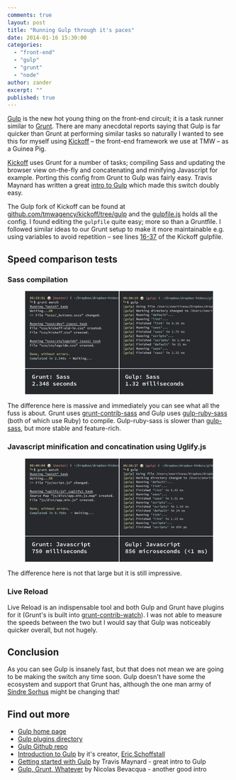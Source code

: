 ```yaml
---
comments: true
layout: post
title: "Running Gulp through it's paces"
date: 2014-01-16 15:30:00
categories:
  - "front-end"
  - "gulp"
  - "grunt"
  - "node"
author: zander
excerpt: ""
published: true
---
```


[Gulp](http://gulpjs.com/) is the new hot young thing on the front-end circuit; it is a task runner similar to [Grunt](http://gruntjs.com). There are many anecdotal reports saying that Gulp is far quicker than Grunt at performing similar tasks so naturally I wanted to see this for myself using [Kickoff](http://tmwagency.github.io/kickoff/) – the front-end framework we use at TMW – as a Guinea Pig.

[Kickoff](http://tmwagency.github.io/kickoff/) uses Grunt for a number of tasks; compiling Sass and updating the browser view on-the-fly and concatenating and minifying Javascript for example. Porting this config from Grunt to Gulp was fairly easy. Travis Maynard has written a great [intro to Gulp](http://travismaynard.com/writing/getting-started-with-gulp) which made this switch doubly easy.

The Gulp fork of Kickoff can be found at [github.com/tmwagency/kickoff/tree/gulp](https://github.com/tmwagency/kickoff/tree/gulp) and the [gulpfile.js](https://github.com/tmwagency/kickoff/blob/gulp/gulpfile.js) holds all the config. I found editing the `gulpfile` quite easy; more so than a Gruntfile. I followed similar ideas to our Grunt setup to make it more maintainable e.g. using variables to avoid repetition – see lines [16-37](https://github.com/tmwagency/kickoff/blob/gulp/gulpfile.js#L16-L37) of the Kickoff gulpfile.

## Speed comparison tests
### Sass compilation
<figure><img src="/img/blog/kickoff-gulp-test/compare-sass.gif" alt="Grunt and Gulp Sass compilation comparison"></figure>

The difference here is massive and immediately you can see what all the fuss is about. Grunt uses [grunt-contrib-sass](https://github.com/gruntjs/grunt-contrib-sass) and Gulp uses [gulp-ruby-sass](https://github.com/sindresorhus/gulp-ruby-sass/) (both of which use Ruby) to compile. Gulp-ruby-sass is slower than [gulp-sass](https://github.com/dlmanning/gulp-sass), but more stable and feature-rich.


### Javascript minification and concatination using Uglify.js
<figure><img src="/img/blog/kickoff-gulp-test/compare-js.gif" alt="Grunt and Gulp Javascript minification and concatination using Uglify.js"></figure>

The difference here is not that large but it is still impressive.

### Live Reload
Live Reload is an indispensable tool and both Gulp and Grunt have plugins for it (Grunt's is built into [grunt-contrib-watch](https://github.com/gruntjs/grunt-contrib-watch)). I was not able to measure the speeds between the two but I would say that Gulp was noticeably quicker overall, but not hugely.

## Conclusion

As you can see Gulp is insanely fast, but that does not mean we are going to be making the switch any time soon. Gulp doesn't have some the ecosystem and support that Grunt has, although the one man army of [Sindre Sorhus](https://twitter.com/sindresorhus) might be changing that!

## Find out more
* [Gulp home page](http://gulpjs.com/)
* [Gulp plugins directory](http://gratimax.github.io/search-gulp-plugins/)
* [Gulp Github repo](https://github.com/gulpjs/gulp)
* [Introduction to Gulp](http://slid.es/contra/gulp) by it's creator, [Eric Schoffstall](https://twitter.com/eschoff)
* [Getting started with Gulp](http://travismaynard.com/writing/getting-started-with-gulp) by Travis Maynard - great intro to Gulp
* [Gulp, Grunt, Whatever](http://blog.ponyfoo.com/2014/01/09/gulp-grunt-whatever) by Nicolas Bevacqua - another good intro

